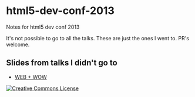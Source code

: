 html5-dev-conf-2013
===================

Notes for html5 dev conf 2013

It's not possible to go to all the talks. These are just the ones I went to. PR's welcome.

## Slides from talks I didn't go to
* [WEB + WOW](http://slides.cjgammon.com/13-10-web-wow/)

<a rel="license" href="http://creativecommons.org/licenses/by-nc/3.0/deed.en_US"><img alt="Creative Commons License" style="border-width:0" src="http://i.creativecommons.org/l/by-nc/3.0/88x31.png" /></a>
